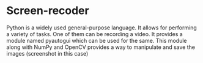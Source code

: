# Screen-recoder
Python is a widely used general-purpose language. It allows for performing a variety of tasks. One of them can be recording a video. It provides a module named pyautogui which can be used for the same. This module along with NumPy and OpenCV provides a way to manipulate and save the images (screenshot in this case)
